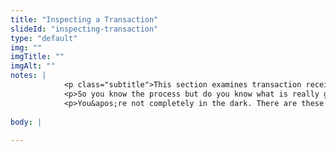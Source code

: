 ```yaml
--- 
title: "Inspecting a Transaction"
slideId: "inspecting-transaction"
type: "default"
img: ""
imgTitle: ""
imgAlt: ""
notes: | 
            <p class="subtitle">This section examines transaction receipts.</p>
            <p>So you know the process but do you know what is really going on with your transaction?</p>
            <p>You&apos;re not completely in the dark. There are these handy tools called block explorers which act as references to the blockchain, allowing you to see all of the goings-on of the public ledger that is the blockchain. Block explorers are a searchable interface that can reference the blockchain. By searching your address or transaction ID, you&apos;re able to find a digital receipt of your transaction. This can give you more details about your transaction, like its current status.</p>
        
body: | 
        
---
```

